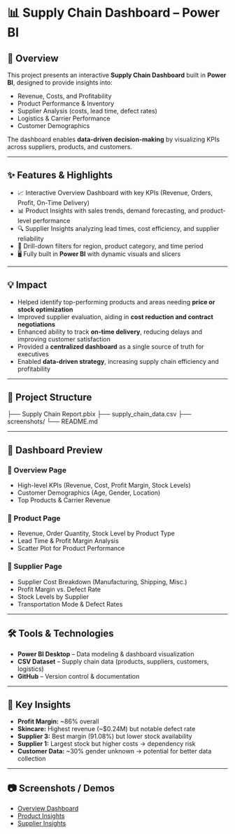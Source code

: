 # 📊 Supply Chain Dashboard – Power BI  

## 🚀 Overview  
This project presents an interactive **Supply Chain Dashboard** built in **Power BI**, designed to provide insights into:  
- Revenue, Costs, and Profitability  
- Product Performance & Inventory  
- Supplier Analysis (costs, lead time, defect rates)  
- Logistics & Carrier Performance  
- Customer Demographics  

The dashboard enables **data-driven decision-making** by visualizing KPIs across suppliers, products, and customers.  

---

## ✨ Features & Highlights  
- 📈 Interactive Overview Dashboard with key KPIs (Revenue, Orders, Profit, On-Time Delivery)  
- 📊 Product Insights with sales trends, demand forecasting, and product-level performance  
- 🔍 Supplier Insights analyzing lead times, cost efficiency, and supplier reliability  
- 🎯 Drill-down filters for region, product category, and time period  
- 🖥️ Fully built in **Power BI** with dynamic visuals and slicers  

---

## 💡 Impact  
- Helped identify top-performing products and areas needing **price or stock optimization**  
- Improved supplier evaluation, aiding in **cost reduction and contract negotiations**  
- Enhanced ability to track **on-time delivery**, reducing delays and improving customer satisfaction  
- Provided a **centralized dashboard** as a single source of truth for executives  
- Enabled **data-driven strategy**, increasing supply chain efficiency and profitability  

---

## 📂 Project Structure  
├── Supply Chain Report.pbix
├── supply_chain_data.csv
├── screenshots/
└── README.md


---

## 📸 Dashboard Preview  

### 🔹 Overview Page  
- High-level KPIs (Revenue, Cost, Profit Margin, Stock Levels)  
- Customer Demographics (Age, Gender, Location)  
- Top Products & Carrier Revenue  

### 🔹 Product Page  
- Revenue, Order Quantity, Stock Level by Product Type  
- Lead Time & Profit Margin Analysis  
- Scatter Plot for Product Performance  

### 🔹 Supplier Page  
- Supplier Cost Breakdown (Manufacturing, Shipping, Misc.)  
- Profit Margin vs. Defect Rate  
- Stock Levels by Supplier  
- Transportation Mode & Defect Rates  

---

## 🛠 Tools & Technologies  
- **Power BI Desktop** – Data modeling & dashboard visualization  
- **CSV Dataset** – Supply chain data (products, suppliers, customers, logistics)  
- **GitHub** – Version control & documentation  

---

## 🔑 Key Insights  
- **Profit Margin:** ~86% overall  
- **Skincare:** Highest revenue (~$0.24M) but notable defect rate  
- **Supplier 3:** Best margin (91.08%) but lower stock availability  
- **Supplier 1:** Largest stock but higher costs → dependency risk  
- **Customer Data:** ~30% gender unknown → potential for better data collection  

---

## 📷 Screenshots / Demos  
- [Overview Dashboard](https://github.com/ABHISHEK2025-DA/Supply-Chain-Management-Dashboard/blob/main/Overview.jpg)  
- [Product Insights](https://github.com/ABHISHEK2025-DA/Supply-Chain-Management-Dashboard/blob/main/Product%20Insights.jpg)  
- [Supplier Insights](https://github.com/ABHISHEK2025-DA/Supply-Chain-Management-Dashboard/blob/main/Supplier%20Insights.jpg)  
